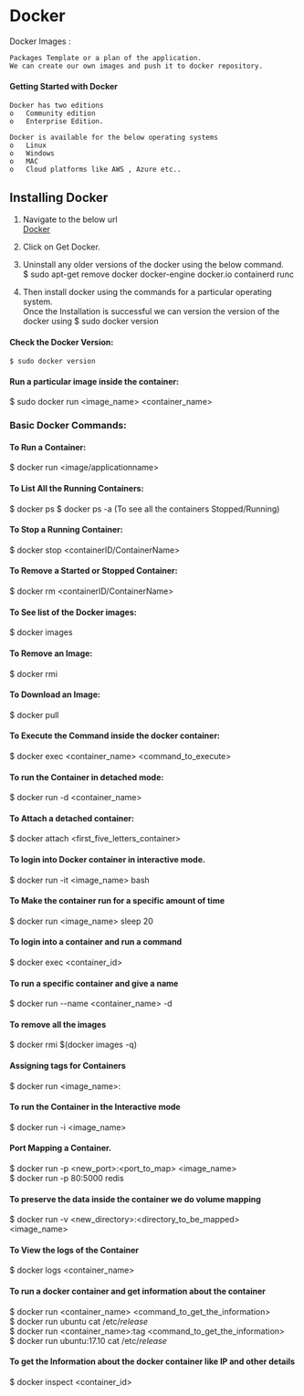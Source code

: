 # Docker

Docker Images : 
```
Packages Template or a plan of the application. 
We can create our own images and push it to docker repository. 
```

#### Getting Started with Docker
```
Docker has two editions
o	Community edition
o	Enterprise Edition. 
```
```
Docker is available for the below operating systems 
o	Linux
o	Windows
o	MAC
o	Cloud platforms like AWS , Azure etc..
```

## Installing Docker
1. Navigate to the below url <br>
[Docker](https://docs.docker.com "Docker")

2. Click on Get Docker.

3. Uninstall any older versions of the docker using the below command. <br>
$ sudo apt-get remove docker docker-engine docker.io containerd runc

4. Then install docker using the commands for a particular operating system. <br>
Once the Installation is successful we can version the version of the docker using 
$ sudo docker version


#### Check the Docker Version:
```
$ sudo docker version
```
#### Run a particular image inside the container:
$ sudo docker run <image_name> <container_name>

### Basic Docker Commands:
#### To Run a Container:
$ docker run <image/applicationname>

#### To List All the Running Containers:
$ docker ps
$ docker ps -a (To see all the containers Stopped/Running)

#### To Stop a Running Container:
$ docker stop <containerID/ContainerName>

#### To Remove a Started or Stopped Container:  
$ docker rm <containerID/ContainerName>

#### To See list of the Docker images:
$ docker images

#### To Remove an Image:
$ docker rmi <imagename>

#### To Download an Image:
$ docker pull <imagename>

#### To Execute the Command inside the docker container: 
$ docker exec <container_name> <command_to_execute> <br>

#### To run the Container in detached mode: 
$ docker run -d <container_name>

#### To Attach a detached container: 
$ docker attach <first_five_letters_container>

#### To login into Docker container in interactive mode.
$ docker run -it <image_name> bash

#### To Make the container run for a specific amount of time
$ docker run <image_name> sleep 20

#### To login into a container and run a command
$ docker exec <container_id> <command>

#### To run a specific container and give a name
$ docker run --name <container_name> -d <imagename>

#### To remove all the images
$ docker rmi $(docker images -q)

#### Assigning tags for Containers
$ docker run <image_name>:<tag> 

#### To run the Container in the Interactive mode
$ docker run -i <image_name>

#### Port Mapping a Container.
$ docker run -p <new_port>:<port_to_map> <image_name> <br>
$ docker run -p 80:5000 redis

#### To preserve the data inside the container we do volume mapping
$ docker run -v <new_directory>:<directory_to_be_mapped> <image_name>

#### To View the logs of the Container
$ docker logs <container_name>

#### To run a docker container and get information about the container
$ docker run <container_name> <command_to_get_the_information> <br>
$ docker run ubuntu cat /etc/*release* <br>
$ docker run <container_name>:tag <command_to_get_the_information> <br>
$ docker run ubuntu:17.10 cat /etc/*release* <br>

#### To get the Information about the docker container like IP and other details 
$ docker inspect <container_id>
